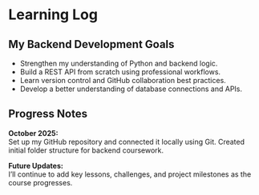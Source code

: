 # Learning Log

## My Backend Development Goals
- Strengthen my understanding of Python and backend logic.
- Build a REST API from scratch using professional workflows.
- Learn version control and GitHub collaboration best practices.
- Develop a better understanding of database connections and APIs.

## Progress Notes
**October 2025:**  
Set up my GitHub repository and connected it locally using Git. Created initial folder structure for backend coursework.

**Future Updates:**  
I’ll continue to add key lessons, challenges, and project milestones as the course progresses.

